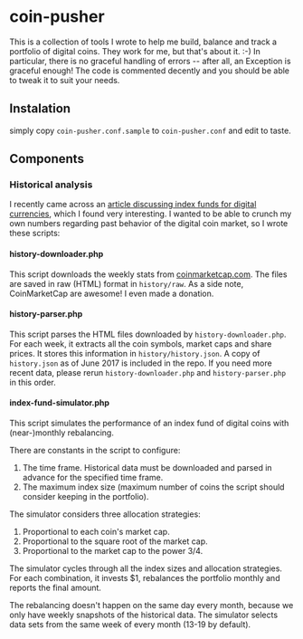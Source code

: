 # coin-pusher

This is a collection of tools I wrote to help me build, balance and track a portfolio of digital coins. They work for me, but that's about it. :-) In particular, there is no graceful handling of errors -- after all, an Exception is graceful enough! The code is commented decently and you should be able to tweak it to suit your needs.

## Instalation

simply copy `coin-pusher.conf.sample` to `coin-pusher.conf` and edit to taste.

## Components

### Historical analysis

I recently came across an [article discussing index funds for digital currencies](http://www.coindesk.com/cryptocurrency-index-funds-simulations-surprising-results/), which I found very interesting. I wanted to be able to crunch my own numbers regarding past behavior of the digital coin market, so I wrote these scripts:

#### history-downloader.php

This script downloads the weekly stats from [coinmarketcap.com](https://coinmarketcap.com/historical/). The files are saved in raw (HTML) format in `history/raw`. As a side note, CoinMarketCap are awesome! I even made a donation.

#### history-parser.php

This script parses the HTML files downloaded by `history-downloader.php`. For each week, it extracts all the coin symbols, market caps and share prices. It stores this information in `history/history.json`. A copy of `history.json` as of June 2017 is included in the repo. If you need more recent data, please rerun `history-downloader.php` and `history-parser.php` in this order.

#### index-fund-simulator.php

This script simulates the performance of an index fund of digital coins with (near-)monthly rebalancing.

There are constants in the script to configure:

1. The time frame. Historical data must be downloaded and parsed in advance for the specified time frame.
2. The maximum index size (maximum number of coins the script should consider keeping in the portfolio).

The simulator considers three allocation strategies:
 
1. Proportional to each coin's market cap.
2. Proportional to the square root of the market cap.
3. Proportional to the market cap to the power 3/4.

The simulator cycles through all the index sizes and allocation strategies. For each combination, it invests $1, rebalances the portfolio monthly and reports the final amount.

The rebalancing doesn't happen on the same day every month, because we only have weekly snapshots of the historical data. The simulator selects data sets from the same week of every month (13-19 by default).
